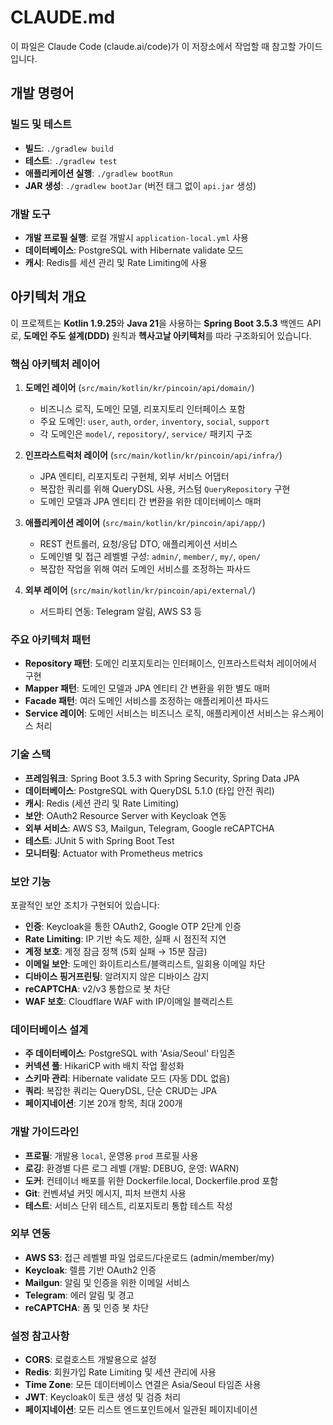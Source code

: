 # CLAUDE.md

이 파일은 Claude Code (claude.ai/code)가 이 저장소에서 작업할 때 참고할 가이드입니다.

## 개발 명령어

### 빌드 및 테스트
- **빌드**: `./gradlew build`
- **테스트**: `./gradlew test`
- **애플리케이션 실행**: `./gradlew bootRun`
- **JAR 생성**: `./gradlew bootJar` (버전 태그 없이 `api.jar` 생성)

### 개발 도구
- **개발 프로필 실행**: 로컬 개발시 `application-local.yml` 사용
- **데이터베이스**: PostgreSQL with Hibernate validate 모드
- **캐시**: Redis를 세션 관리 및 Rate Limiting에 사용

## 아키텍처 개요

이 프로젝트는 **Kotlin 1.9.25**와 **Java 21**을 사용하는 **Spring Boot 3.5.3** 백엔드 API로, **도메인 주도 설계(DDD)** 원칙과 **헥사고날 아키텍처**를 따라 구조화되어 있습니다.

### 핵심 아키텍처 레이어

1. **도메인 레이어** (`src/main/kotlin/kr/pincoin/api/domain/`)
   - 비즈니스 로직, 도메인 모델, 리포지토리 인터페이스 포함
   - 주요 도메인: `user`, `auth`, `order`, `inventory`, `social`, `support`
   - 각 도메인은 `model/`, `repository/`, `service/` 패키지 구조

2. **인프라스트럭처 레이어** (`src/main/kotlin/kr/pincoin/api/infra/`)
   - JPA 엔티티, 리포지토리 구현체, 외부 서비스 어댑터
   - 복잡한 쿼리를 위해 QueryDSL 사용, 커스텀 `QueryRepository` 구현
   - 도메인 모델과 JPA 엔티티 간 변환을 위한 데이터베이스 매퍼

3. **애플리케이션 레이어** (`src/main/kotlin/kr/pincoin/api/app/`)
   - REST 컨트롤러, 요청/응답 DTO, 애플리케이션 서비스
   - 도메인별 및 접근 레벨별 구성: `admin/`, `member/`, `my/`, `open/`
   - 복잡한 작업을 위해 여러 도메인 서비스를 조정하는 파사드

4. **외부 레이어** (`src/main/kotlin/kr/pincoin/api/external/`)
   - 서드파티 연동: Telegram 알림, AWS S3 등

### 주요 아키텍처 패턴

- **Repository 패턴**: 도메인 리포지토리는 인터페이스, 인프라스트럭처 레이어에서 구현
- **Mapper 패턴**: 도메인 모델과 JPA 엔티티 간 변환을 위한 별도 매퍼
- **Facade 패턴**: 여러 도메인 서비스를 조정하는 애플리케이션 파사드
- **Service 레이어**: 도메인 서비스는 비즈니스 로직, 애플리케이션 서비스는 유스케이스 처리

### 기술 스택

- **프레임워크**: Spring Boot 3.5.3 with Spring Security, Spring Data JPA
- **데이터베이스**: PostgreSQL with QueryDSL 5.1.0 (타입 안전 쿼리)
- **캐시**: Redis (세션 관리 및 Rate Limiting)
- **보안**: OAuth2 Resource Server with Keycloak 연동
- **외부 서비스**: AWS S3, Mailgun, Telegram, Google reCAPTCHA
- **테스트**: JUnit 5 with Spring Boot Test
- **모니터링**: Actuator with Prometheus metrics

### 보안 기능

포괄적인 보안 조치가 구현되어 있습니다:
- **인증**: Keycloak을 통한 OAuth2, Google OTP 2단계 인증
- **Rate Limiting**: IP 기반 속도 제한, 실패 시 점진적 지연
- **계정 보호**: 계정 잠금 정책 (5회 실패 → 15분 잠금)
- **이메일 보안**: 도메인 화이트리스트/블랙리스트, 일회용 이메일 차단
- **디바이스 핑거프린팅**: 알려지지 않은 디바이스 감지
- **reCAPTCHA**: v2/v3 통합으로 봇 차단
- **WAF 보호**: Cloudflare WAF with IP/이메일 블랙리스트

### 데이터베이스 설계

- **주 데이터베이스**: PostgreSQL with 'Asia/Seoul' 타임존
- **커넥션 풀**: HikariCP with 배치 작업 활성화
- **스키마 관리**: Hibernate validate 모드 (자동 DDL 없음)
- **쿼리**: 복잡한 쿼리는 QueryDSL, 단순 CRUD는 JPA
- **페이지네이션**: 기본 20개 항목, 최대 200개

### 개발 가이드라인

- **프로필**: 개발용 `local`, 운영용 `prod` 프로필 사용
- **로깅**: 환경별 다른 로그 레벨 (개발: DEBUG, 운영: WARN)
- **도커**: 컨테이너 배포를 위한 Dockerfile.local, Dockerfile.prod 포함
- **Git**: 컨벤셔널 커밋 메시지, 피처 브랜치 사용
- **테스트**: 서비스 단위 테스트, 리포지토리 통합 테스트 작성

### 외부 연동

- **AWS S3**: 접근 레벨별 파일 업로드/다운로드 (admin/member/my)
- **Keycloak**: 렐름 기반 OAuth2 인증
- **Mailgun**: 알림 및 인증을 위한 이메일 서비스
- **Telegram**: 에러 알림 및 경고
- **reCAPTCHA**: 폼 및 인증 봇 차단

### 설정 참고사항

- **CORS**: 로컬호스트 개발용으로 설정
- **Redis**: 회원가입 Rate Limiting 및 세션 관리에 사용
- **Time Zone**: 모든 데이터베이스 연결은 Asia/Seoul 타임존 사용
- **JWT**: Keycloak이 토큰 생성 및 검증 처리
- **페이지네이션**: 모든 리스트 엔드포인트에서 일관된 페이지네이션